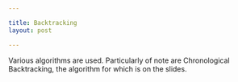 ```yaml
---

title: Backtracking
layout: post

---
```


Various algorithms are used. 
Particularly of note are Chronological Backtracking, the algorithm for which is on the slides. 
